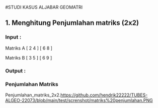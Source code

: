 #STUDI KASUS ALJABAR GEOMATRI

## 1. Menghitung Penjumlahan matriks (2x2)

### Input :


Matriks A
[ 2 4 ]
[ 6 8 ]


Matriks B 
[ 3 5 ]
[ 6 9 ]


### Output : 
### Penjumlahan Matriks
Penjumlahan_matriks_2x2.https://github.com/hendrik22222/TUBES-ALGEO-22073/blob/main/test/screnshot/matriks%20penjumlahan.PNG


